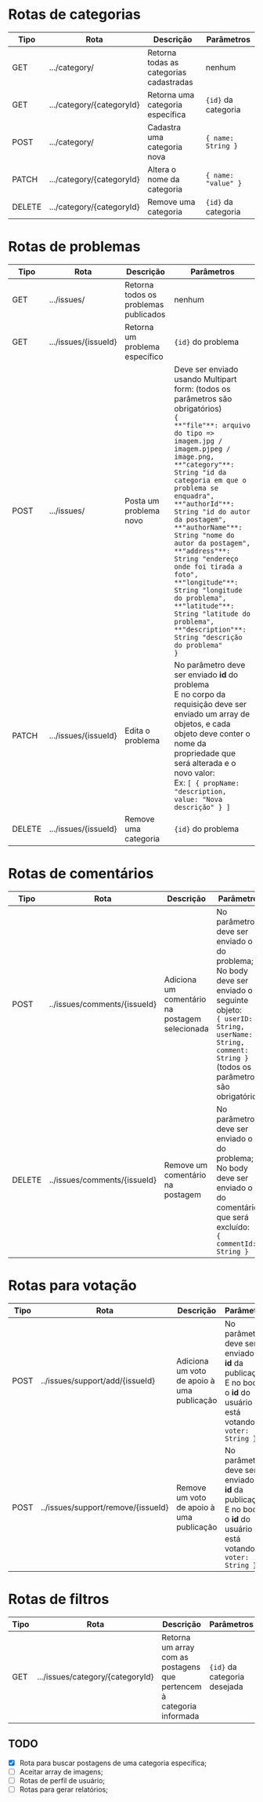 # Rotas de categorias

| Tipo   | Rota                      | Descrição                               | Parâmetros          |
| ------ | ------------------------- | --------------------------------------- | ------------------- |
| GET    | .../category/             | Retorna todas as categorias cadastradas | nenhum              |
| GET    | .../category/{categoryId} | Retorna uma categoria específica        | `{id}` da categoria |
| POST   | .../category/             | Cadastra uma categoria nova             | `{ name: String }`  |
| PATCH  | .../category/{categoryId} | Altera o nome da categoria              | `{ name: "value" }` |
| DELETE | .../category/{categoryId} | Remove uma categoria                    | `{id}` da categoria |

# Rotas de problemas

| Tipo   | Rota                 | Descrição                             | Parâmetros                                                                                                                                                                                                                                                                                                                                                                                                                                                                                                                                                                                                                                |
| ------ | -------------------- | ------------------------------------- | ----------------------------------------------------------------------------------------------------------------------------------------------------------------------------------------------------------------------------------------------------------------------------------------------------------------------------------------------------------------------------------------------------------------------------------------------------------------------------------------------------------------------------------------------------------------------------------------------------------------------------------------- |
| GET    | .../issues/          | Retorna todos os problemas publicados | nenhum                                                                                                                                                                                                                                                                                                                                                                                                                                                                                                                                                                                                                                    |
| GET    | .../issues/{issueId} | Retorna um problema específico        | `{id}` do problema                                                                                                                                                                                                                                                                                                                                                                                                                                                                                                                                                                                                                        |
| POST   | .../issues/          | Posta um problema novo                | Deve ser enviado usando Multipart form: (todos os parâmetros são obrigatórios) <br/> `{` <br/> `**"file"**: arquivo do tipo => imagem.jpg / imagem.pjpeg / image.png,` <br /> `**"category"**: String "id da categoria em que o problema se enquadra",` <br /> `**"authorId"**: String "id do autor da postagem",` <br /> `**"authorName"**: String "nome do autor da postagem",` <br /> `**"address"**: String "endereço onde foi tirada a foto",` <br /> `**"longitude"**: String "longitude do problema",` <br/> `**"latitude"**: String "latitude do problema",` <br/> `**"description"**: String "descrição do problema"` <br /> `}` |
| PATCH  | .../issues/{issueId} | Edita o problema                      | No parâmetro deve ser enviado **id** do problema <br /> E no corpo da requisição deve ser enviado um array de objetos, e cada objeto deve conter o nome da propriedade que será alterada e o novo valor: <br /> Ex: `[ { propName: "description, value: "Nova descrição" } ]`                                                                                                                                                                                                                                                                                                                                                             |
| DELETE | .../issues/{issueId} | Remove uma categoria                  | `{id}` do problema                                                                                                                                                                                                                                                                                                                                                                                                                                                                                                                                                                                                                        |

# Rotas de comentários

| Tipo   | Rota                         | Descrição                                      | Parâmetros                                                                                                                                                                                                       |
| ------ | ---------------------------- | ---------------------------------------------- | ---------------------------------------------------------------------------------------------------------------------------------------------------------------------------------------------------------------- |
| POST   | ../issues/comments/{issueId} | Adiciona um comentário na postagem selecionada | No parâmetro deve ser enviado o **id** do problema; <br/> No body deve ser enviado o seguinte objeto: <br/> `{ userID: String, userName: String, comment: String }` <br/> (todos os parâmetros são obrigatórios) |
| DELETE | ../issues/comments/{issueId} | Remove um comentário na postagem               | No parâmetro deve ser enviado o **id** do problema; <br/> No body deve ser enviado o **id** do comentário que será excluído: <br/> `{ commentId: String }`                                                       |

# Rotas para votação

| Tipo | Rota                               | Descrição                                  | Parâmetros                                                                                                                       |
| ---- | ---------------------------------- | ------------------------------------------ | -------------------------------------------------------------------------------------------------------------------------------- |
| POST | ../issues/support/add/{issueId}    | Adiciona um voto de apoio à uma publicação | No parâmetro deve ser enviado o **id** da publicação; <br/> E no body, o **id** do usuário que está votando: `{ voter: String }` |
| POST | ../issues/support/remove/{issueId} | Remove um voto de apoio à uma publicação   | No parâmetro deve ser enviado o **id** da publicação; <br/> E no body, o **id** do usuário que está votando: `{ voter: String }` |

# Rotas de filtros

| Tipo | Rota                             | Descrição                                                             | Parâmetros                   |
| ---- | -------------------------------- | --------------------------------------------------------------------- | ---------------------------- |
| GET  | .../issues/category/{categoryId} | Retorna um array com as postagens que pertencem à categoria informada | `{id}` da categoria desejada |

## TODO
- [x] Rota para buscar postagens de uma categoria específica;
- [ ] Aceitar array de imagens;
- [ ] Rotas de perfil de usuário;
- [ ] Rotas para gerar relatórios;
